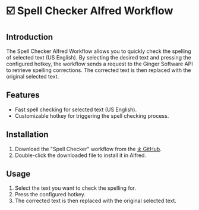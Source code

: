 # ☑️ Spell Checker Alfred Workflow

## Introduction

The Spell Checker Alfred Workflow allows you to quickly check the spelling of selected text (US English). By selecting the desired text and pressing the configured hotkey, the workflow sends a request to the Ginger Software API to retrieve spelling corrections. The corrected text is then replaced with the original selected text.

## Features

- Fast spell checking for selected text (US English).
- Customizable hotkey for triggering the spell checking process.

## Installation

1. Download the "Spell Checker" workflow from the [⤓ GitHub]().
2. Double-click the downloaded file to install it in Alfred.

## Usage

1. Select the text you want to check the spelling for.
2. Press the configured hotkey.
3. The corrected text is then replaced with the original selected text.
